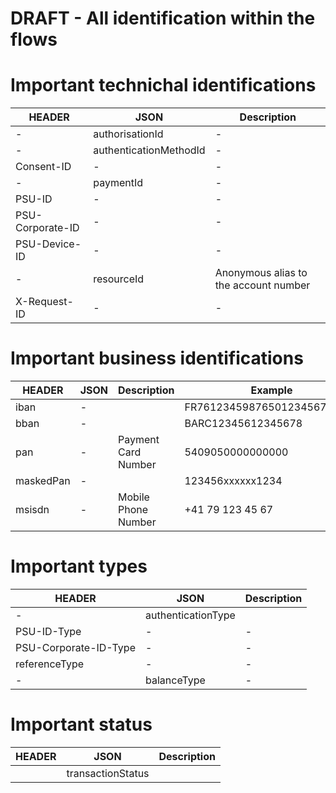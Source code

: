 # DRAFT - All identification within the flows

# Important technichal identifications

|      HEADER      |          JSON          |              Description              |
| ---------------- | ---------------------- | ------------------------------------- |
| -                | authorisationId        | -                                     |
| -                | authenticationMethodId | -                                     |
| Consent-ID       | -                      | -                                     |
| -                | paymentId              | -                                     |
| PSU-ID           | -                      | -                                     |
| PSU-Corporate-ID | -                      | -                                     |
| PSU-Device-ID    | -                      | -                                     |
| -                | resourceId             | Anonymous alias to the account number |
| X-Request-ID     | -                      | -                                     |


# Important business identifications
|  HEADER   | JSON |     Description     |           Example           |
| --------- | ---- | ------------------- | --------------------------- |
| iban      | -    |                     | FR7612345987650123456789014 |
| bban      | -    |                     | BARC12345612345678          |
| pan       | -    | Payment Card Number | 5409050000000000            |
| maskedPan | -    |                     | 123456xxxxxx1234            |
| msisdn    | -    | Mobile Phone Number | +41 79 123 45 67            |

# Important types

| HEADER |       JSON        | Description |
| ------ | ----------------- | ----------- |
| -                     | authenticationType |   |
| PSU-ID-Type           | -                  | - |
| PSU-Corporate-ID-Type | -                  | - |
| referenceType         | -                  | - |
| -         | balanceType | - |


# Important status

| HEADER |       JSON        | Description |
| ------ | ----------------- | ----------- |
|        | transactionStatus |             |
